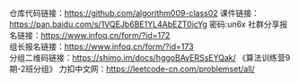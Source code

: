 仓库代码链接：https://github.com/algorithm009-class02
课件链接：https://pan.baidu.com/s/1VQEJb6BE1YL4AbEZT0icYg  密码:un6x
社群分享报名链接：https://www.infoq.cn/form/?id=172  
组长报名链接：https://www.infoq.cn/form/?id=173   
分组二维码链接：https://shimo.im/docs/hggoBAvERSsEYQak/ 《算法训练营9期-2班分组》
力扣中文网：https://leetcode-cn.com/problemset/all/